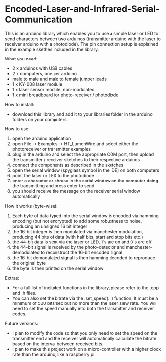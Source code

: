 # Encoded-Laser-and-Infrared-Serial-Communication

This is an arduino library which enables you to use a simple laser or LED to send characters between two arduinos (transmitter arduino with the laser to receiver arduino with a photodiode). The pin connection setup is explained in the example skethes included in the library.

What you need:
- 2 x arduinos with USB cables
- 2 x computers, one per arduino
- male to male and male to female jumper leads
- 1 x KY-008 laser module
- 1 x laser sensor module, non-modulated
- 1 x mini breadboard for photo-receiver / photodiode

How to install:
- download this library and add it to your libraries folder in the arduino folders on your computers

How to use:
1. open the arduino application
2. open File -> Examples -> HT_LumenWire and select either the photoreceiver or transmitter examples
3. plug in the arduino and select the appropriate COM port, then upload the transmitter / receiver sketches to their respective arduinos
4. connect the components as described in the sketches
5. open the serial window (spyglass symbol in the IDE) on both computers
6. point the laser or LED to the photodiode
7. enter a character or phrase in the serial window on the computer doing the transmitting and press enter to send
8. you should receive the message on the receiver serial window automatically

How it works (byte-wise):
1. Each byte of data typed into the serial window is encoded via hamming encoding (but not encrypted) to add some robustness to noise, producing an unsigned 16 bit integer
2. the 16-bit integer is then modulated via manchester modulation, producing 44 bits of data (with half bits, start and stop bits etc.)
3. the 44-bit data is sent via the laser or LED, 1's are on and 0's are off
4. the 44-bit signal is received by the photo-detector and manchester-demodulated to reconstruct the 16-bit encoded signal
5. the 16-bit demodulated signal is then hamming decoded to reproduce the original byte
6. the byte is then printed on the serial window

Extras:
- For a full list of included functions in the library, please refer to the .cpp and .h files.
- You can also set the bitrate via the .set_speed(...) function. It must be a minimum of 500 bits/sec but no more than the laser slew rate. You will need to set the speed manually into both the transmitter and receiver codes.

Future versions:
- I plan to modify the code so that you only need to set the speed on the transmitter end and the receiver will automatically calculate the bitrate based on the interval between received bits.
- I plan to make this project work on a micro-controller with a higher clock rate than the arduino, like a raspberry pi
